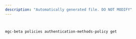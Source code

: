 ```yaml
---
description: "Automatically generated file. DO NOT MODIFY"
---
```


```bash


mgc-beta policies authentication-methods-policy get

```